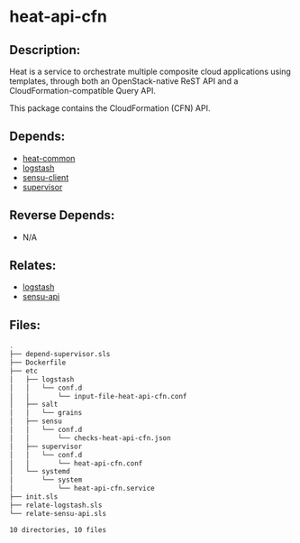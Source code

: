 # heat-api-cfn

## Description:

Heat is a service to orchestrate multiple composite cloud applications using templates, through both an OpenStack-native ReST API and a CloudFormation-compatible Query API.

This package contains the CloudFormation (CFN) API.

## Depends:

  -  [heat-common](salt/heat-common)
  -  [logstash](salt/logstash)
  -  [sensu-client](salt/sensu-client)
  -  [supervisor](salt/supervisor)

## Reverse Depends:

  -  N/A

## Relates:

  -  [logstash](salt/logstash)
  -  [sensu-api](salt/sensu-api)

## Files:

```bash
.
├── depend-supervisor.sls
├── Dockerfile
├── etc
│   ├── logstash
│   │   └── conf.d
│   │       └── input-file-heat-api-cfn.conf
│   ├── salt
│   │   └── grains
│   ├── sensu
│   │   └── conf.d
│   │       └── checks-heat-api-cfn.json
│   ├── supervisor
│   │   └── conf.d
│   │       └── heat-api-cfn.conf
│   └── systemd
│       └── system
│           └── heat-api-cfn.service
├── init.sls
├── relate-logstash.sls
└── relate-sensu-api.sls

10 directories, 10 files
```
